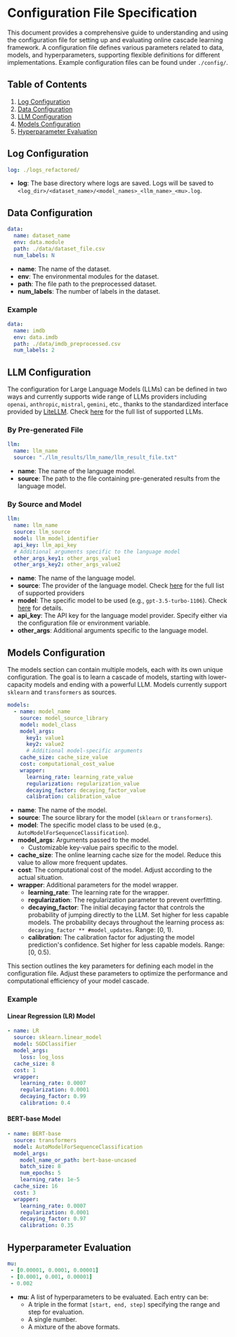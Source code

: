 # Configuration File Specification

This document provides a comprehensive guide to understanding and using the configuration file for setting up and evaluating online cascade learning framework. A configuration file defines various parameters related to data, models, and hyperparameters, supporting flexible definitions for different implementations. Example configuration files can be found under `./config/`.

## Table of Contents

1. [Log Configuration](#log-configuration)
2. [Data Configuration](#data-configuration)
3. [LLM Configuration](#llm-configuration)
4. [Models Configuration](#models-configuration)
5. [Hyperparameter Evaluation](#hyperparameter-evaluation)

## Log Configuration

```yaml
log: ./logs_refactored/
```

- **log**: The base directory where logs are saved. Logs will be saved to `<log_dir>/<dataset_name>/<model_names>_<llm_name>_<mu>.log`.

## Data Configuration

```yaml
data: 
  name: dataset_name
  env: data.module
  path: ./data/dataset_file.csv
  num_labels: N
```

- **name**: The name of the dataset.
- **env**: The environmental modules for the dataset.
- **path**: The file path to the preprocessed dataset.
- **num_labels**: The number of labels in the dataset.

### Example
```yaml
data: 
  name: imdb
  env: data.imdb
  path: ./data/imdb_preprocessed.csv
  num_labels: 2
```

## LLM Configuration

The configuration for Large Language Models (LLMs) can be defined in two ways and currently supports wide range of LLMs providers including `openai`, `anthropic`, `mistral`, `gemini`, etc., thanks to the standardized interface provided by [LiteLLM](https://github.com/BerriAI/litellm). Check [here](https://docs.litellm.ai/docs/providers) for the full list of supported LLMs.

### By Pre-generated File

```yaml
llm:
  name: llm_name
  source: "./llm_results/llm_name/llm_result_file.txt"
```

- **name**: The name of the language model.
- **source**: The path to the file containing pre-generated results from the language model.

### By Source and Model

```yaml
llm:
  name: llm_name
  source: llm_source
  model: llm_model_identifier
  api_key: llm_api_key
  # Additional arguments specific to the language model
  other_args_key1: other_args_value1
  other_args_key2: other_args_value2
```

- **name**: The name of the language model.
- **source**: The provider of the language model. Check [here](https://docs.litellm.ai/docs/providers) for the full list of supported providers
- **model**: The specific model to be used (e.g., `gpt-3.5-turbo-1106`). Check [here](https://docs.litellm.ai/docs/providers) for details. 
- **api_key**: The API key for the language model provider. Specify either via the configuration file or environment variable.
- **other_args**: Additional arguments specific to the language model.

## Models Configuration

The models section can contain multiple models, each with its own unique configuration. The goal is to learn a cascade of models, starting with lower-capacity models and ending with a powerful LLM. Models currently support `sklearn` and `transformers` as sources.

```yaml
models:
  - name: model_name
    source: model_source_library
    model: model_class
    model_args:
      key1: value1
      key2: value2
      # Additional model-specific arguments
    cache_size: cache_size_value
    cost: computational_cost_value
    wrapper:
      learning_rate: learning_rate_value
      regularization: regularization_value
      decaying_factor: decaying_factor_value
      calibration: calibration_value
```

- **name**: The name of the model.
- **source**: The source library for the model (`sklearn` or `transformers`).
- **model**: The specific model class to be used (e.g., `AutoModelForSequenceClassification`).
- **model_args**: Arguments passed to the model.
  - Customizable key-value pairs specific to the model.
- **cache_size**: The online learning cache size for the model. Reduce this value to allow more frequent updates.
- **cost**: The computational cost of the model. Adjust according to the actual situation.
- **wrapper**: Additional parameters for the model wrapper.
  - **learning_rate**: The learning rate for the wrapper.
  - **regularization**: The regularization parameter to prevent overfitting.
  - **decaying_factor**: The initial decaying factor that controls the probability of jumping directly to the LLM. Set higher for less capable models. The probability decays throughout the learning process as: `decaying_factor ** #model_updates`. Range: [0, 1). 
  - **calibration**: The calibration factor for adjusting the model prediction's confidence. Set higher for less capable models. Range: [0, 0.5).

This section outlines the key parameters for defining each model in the configuration file. Adjust these parameters to optimize the performance and computational efficiency of your model cascade.

### Example

#### Linear Regression (LR) Model

```yaml
- name: LR
  source: sklearn.linear_model
  model: SGDClassifier
  model_args:
    loss: log_loss
  cache_size: 8
  cost: 1
  wrapper:
    learning_rate: 0.0007
    regularization: 0.0001
    decaying_factor: 0.99
    calibration: 0.4
```

#### BERT-base Model

```yaml
- name: BERT-base
  source: transformers
  model: AutoModelForSequenceClassification
  model_args:
    model_name_or_path: bert-base-uncased
    batch_size: 8
    num_epochs: 5
    learning_rate: 1e-5
  cache_size: 16
  cost: 3
  wrapper:
    learning_rate: 0.0007
    regularization: 0.0001
    decaying_factor: 0.97
    calibration: 0.35
```

## Hyperparameter Evaluation

```yaml
mu: 
 - [0.00001, 0.0001, 0.00001]
 - [0.0001, 0.001, 0.00001]
 - 0.002
```

- **mu**: A list of hyperparameters to be evaluated. Each entry can be:
  - A triple in the format `[start, end, step]` specifying the range and step for evaluation.
  - A single number.
  - A mixture of the above formats.
